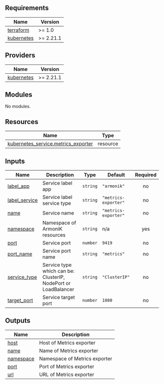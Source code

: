 <!-- BEGIN_TF_DOCS -->
## Requirements

| Name | Version |
|------|---------|
| <a name="requirement_terraform"></a> [terraform](#requirement\_terraform) | >= 1.0 |
| <a name="requirement_kubernetes"></a> [kubernetes](#requirement\_kubernetes) | >= 2.21.1 |

## Providers

| Name | Version |
|------|---------|
| <a name="provider_kubernetes"></a> [kubernetes](#provider\_kubernetes) | >= 2.21.1 |

## Modules

No modules.

## Resources

| Name | Type |
|------|------|
| [kubernetes_service.metrics_exporter](https://registry.terraform.io/providers/hashicorp/kubernetes/latest/docs/resources/service) | resource |

## Inputs

| Name | Description | Type | Default | Required |
|------|-------------|------|---------|:--------:|
| <a name="input_label_app"></a> [label\_app](#input\_label\_app) | Service label app | `string` | `"armonik"` | no |
| <a name="input_label_service"></a> [label\_service](#input\_label\_service) | Service label service type | `string` | `"metrics-exporter"` | no |
| <a name="input_name"></a> [name](#input\_name) | Service name | `string` | `"metrics-exporter"` | no |
| <a name="input_namespace"></a> [namespace](#input\_namespace) | Namespace of ArmoniK resources | `string` | n/a | yes |
| <a name="input_port"></a> [port](#input\_port) | Service port | `number` | `9419` | no |
| <a name="input_port_name"></a> [port\_name](#input\_port\_name) | Service port name | `string` | `"metrics"` | no |
| <a name="input_service_type"></a> [service\_type](#input\_service\_type) | Service type which can be: ClusterIP, NodePort or LoadBalancer | `string` | `"ClusterIP"` | no |
| <a name="input_target_port"></a> [target\_port](#input\_target\_port) | Service target port | `number` | `1080` | no |

## Outputs

| Name | Description |
|------|-------------|
| <a name="output_host"></a> [host](#output\_host) | Host of Metrics exporter |
| <a name="output_name"></a> [name](#output\_name) | Name of Metrics exporter |
| <a name="output_namespace"></a> [namespace](#output\_namespace) | Namespace of Metrics exporter |
| <a name="output_port"></a> [port](#output\_port) | Port of Metrics exporter |
| <a name="output_url"></a> [url](#output\_url) | URL of Metrics exporter |
<!-- END_TF_DOCS -->
